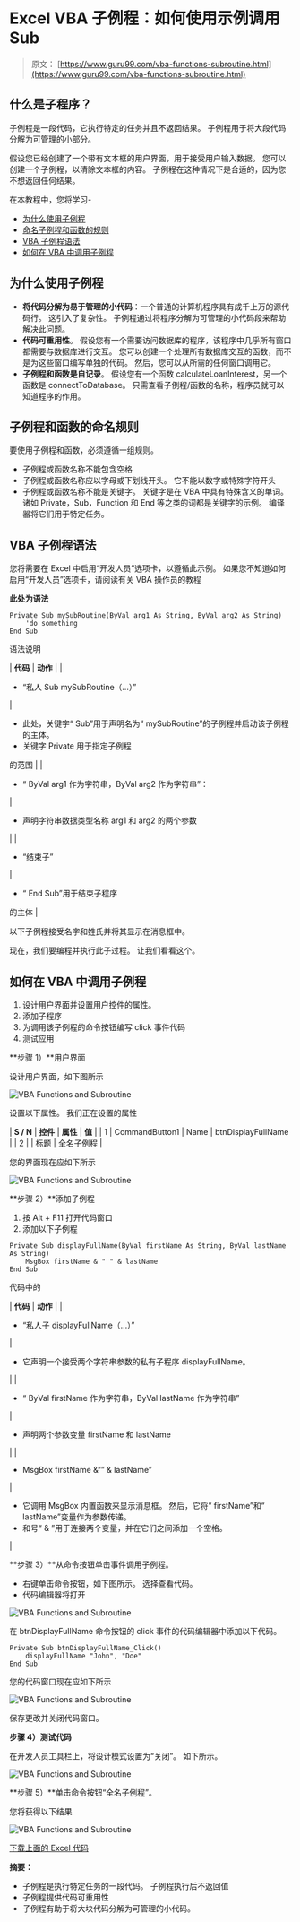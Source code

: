 # Excel VBA 子例程：如何使用示例调用 Sub

> 原文： [https://www.guru99.com/vba-functions-subroutine.html](https://www.guru99.com/vba-functions-subroutine.html)

## 什么是子程序？

子例程是一段代码，它执行特定的任务并且不返回结果。 子例程用于将大段代码分解为可管理的小部分。

假设您已经创建了一个带有文本框的用户界面，用于接受用户输入数据。 您可以创建一个子例程，以清除文本框的内容。 子例程在这种情况下是合适的，因为您不想返回任何结果。

在本教程中，您将学习-

*   [为什么使用子例程](#2)
*   [命名子例程和函数的规则](#3)
*   [VBA 子例程语法](#4)
*   [如何在 VBA 中调用子例程](#5)

## 为什么使用子例程

*   **将代码分解为易于管理的小代码**：一个普通的计算机程序具有成千上万的源代码行。 这引入了复杂性。 子例程通过将程序分解为可管理的小代码段来帮助解决此问题。
*   **代码可重用性**。 假设您有一个需要访问数据库的程序，该程序中几乎所有窗口都需要与数据库进行交互。 您可以创建一个处理所有数据库交互的函数，而不是为这些窗口编写单独的代码。 然后，您可以从所需的任何窗口调用它。
*   **子例程和函数是自记录**。 假设您有一个函数 calculateLoanInterest，另一个函数是 connectToDatabase。 只需查看子例程/函数的名称，程序员就可以知道程序的作用。

## 子例程和函数的命名规则

要使用子例程和函数，必须遵循一组规则。

*   子例程或函数名称不能包含空格
*   子例程或函数名称应以字母或下划线开头。 它不能以数字或特殊字符开头
*   子例程或函数名称不能是关键字。 关键字是在 VBA 中具有特殊含义的单词。 诸如 Private，Sub，Function 和 End 等之类的词都是关键字的示例。 编译器将它们用于特定任务。

## VBA 子例程语法

您将需要在 Excel 中启用“开发人员”选项卡，以遵循此示例。 如果您不知道如何启用“开发人员”选项卡，请阅读有关 VBA 操作员的教程

**此处为语法**

```
Private Sub mySubRoutine(ByVal arg1 As String, ByVal arg2 As String)
    'do something
End Sub
```

语法说明

| **代码** | **动作** |
| 

*   “私人 Sub mySubRoutine（…）”

 | 

*   此处，关键字“ Sub”用于声明名为“ mySubRoutine”的子例程并启动该子例程的主体。
*   关键字 Private 用于指定子例程

的范围 |
| 

*   “ ByVal arg1 作为字符串，ByVal arg2 作为字符串”：

 | 

*   声明字符串数据类型名称 arg1 和 arg2 的两个参数

 |
| 

*   “结束子”

 | 

*   “ End Sub”用于结束子程序

的主体 |

以下子例程接受名字和姓氏并将其显示在消息框中。

现在，我们要编程并执行此子过程。 让我们看看这个。

## 如何在 VBA 中调用子例程

1.  设计用户界面并设置用户控件的属性。
2.  添加子程序
3.  为调用该子例程的命令按钮编写 click 事件代码
4.  测试应用

**步骤 1）**用户界面

设计用户界面，如下图所示

![VBA Functions and Subroutine](img/7651badbe797347d9fcfcff782aed1de.png "VBA Functions and Subroutine")

设置以下属性。 我们正在设置的属性

| **S / N** | **控件** | **属性** | **值** |
| 1 | CommandButton1 | Name | btnDisplayFullName |
| 2 |  | 标题 | 全名子例程 |

您的界面现在应如下所示

![VBA Functions and Subroutine](img/e1dbc768997b5442e5ad6adfcd257717.png "VBA Functions and Subroutine")

**步骤 2）**添加子例程

1.  按 Alt + F11 打开代码窗口
2.  添加以下子例程

```
Private Sub displayFullName(ByVal firstName As String, ByVal lastName As String)
    MsgBox firstName & " " & lastName
End Sub

```

代码中的

| **代码** | **动作** |
| 

*   “私人子 displayFullName（…）”

 | 

*   它声明一个接受两个字符串参数的私有子程序 displayFullName。

 |
| 

*   “ ByVal firstName 作为字符串，ByVal lastName 作为字符串”

 | 

*   声明两个参数变量 firstName 和 lastName

 |
| 

*   MsgBox firstName &“” & lastName”

 | 

*   它调用 MsgBox 内置函数来显示消息框。 然后，它将“ firstName”和“ lastName”变量作为参数传递。
*   和号“ & ”用于连接两个变量，并在它们之间添加一个空格。

 |

**步骤 3）**从命令按钮单击事件调用子例程。

*   右键单击命令按钮，如下图所示。 选择查看代码。
*   代码编辑器将打开

![VBA Functions and Subroutine](img/b7476b69999fa45410378edad34e769b.png "VBA Functions and Subroutine")

在 btnDisplayFullName 命令按钮的 click 事件的代码编辑器中添加以下代码。

```
Private Sub btnDisplayFullName_Click()
    displayFullName "John", "Doe"
End Sub

```

您的代码窗口现在应如下所示

![VBA Functions and Subroutine](img/72bb7bac546f1a1e7b8852da23f414f8.png "VBA Functions and Subroutine")

保存更改并关闭代码窗口。

**步骤 4）测试代码**

在开发人员工具栏上，将设计模式设置为“关闭”。 如下所示。

![VBA Functions and Subroutine](img/94ccb98600f046d1bab99389e69e8560.png "VBA Functions and Subroutine")

**步骤 5）**单击命令按钮“全名子例程”。

您将获得以下结果

![VBA Functions and Subroutine](img/5c33d993f31ba245ca7d15e57d659e4c.png "VBA Functions and Subroutine")

[下载上面的 Excel 代码](https://drive.google.com/uc?export=download&id=0BwL5un1OyjsdTDg1QllTM2p0ZHM)

**摘要：**

*   子例程是执行特定任务的一段代码。 子例程执行后不返回值
*   子例程提供代码可重用性
*   子例程有助于将大块代码分解为可管理的小代码。